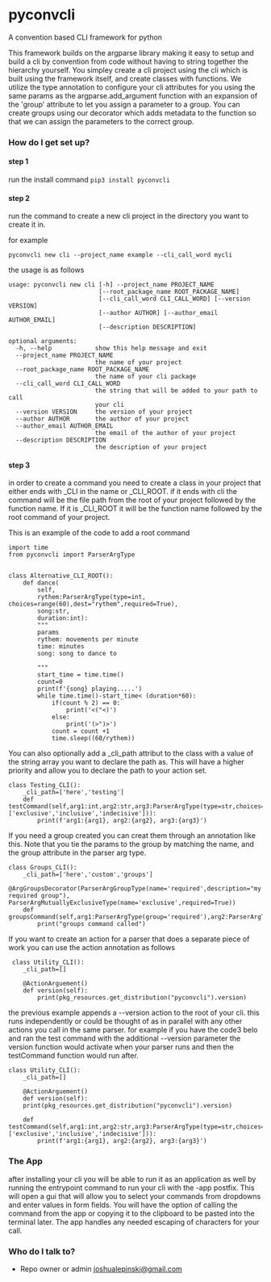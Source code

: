 # pyconvcli
A convention based CLI framework for python

This framework builds on the argparse library making it easy to setup and build a cli by convention from code without having to string together the hierarchy yourself. You simpley create a cli project using the cli which is built using the framework itself, and create classes with functions. We utilize the type annotation to configure your cli attributes for you using the same params as the argparse.add_argument function with an expansion of the 'group' attribute to let you assign a parameter to a group. You can create groups using our decorator which adds metadata to the function so that we can assign the parameters to the correct group.

### How do I get set up? ###

#### step 1
run the install command
`pip3 install pyconvcli`

#### step 2

run the command to create a new cli project in the directory you want to create it in.

for example

`pyconvcli new cli --project_name example --cli_call_word mycli`

the usage is as follows
```
usage: pyconvcli new cli [-h] --project_name PROJECT_NAME
                         [--root_package_name ROOT_PACKAGE_NAME]
                         [--cli_call_word CLI_CALL_WORD] [--version VERSION]
                         [--author AUTHOR] [--author_email AUTHOR_EMAIL]
                         [--description DESCRIPTION]

optional arguments:
  -h, --help            show this help message and exit
  --project_name PROJECT_NAME
                        the name of your project
  --root_package_name ROOT_PACKAGE_NAME
                        the name of your cli package
  --cli_call_word CLI_CALL_WORD
                        the string that will be added to your path to call
                        your cli
  --version VERSION     the version of your project
  --author AUTHOR       the author of your project
  --author_email AUTHOR_EMAIL
                        the email of the author of your project
  --description DESCRIPTION
                        the description of your project
```

#### step 3
in order to create a command you need to create a class in your project that either ends with _CLI in the name or _CLI_ROOT. if it ends with cli the command will be the file path from the root of your project followed by the function name. If it is _CLI_ROOT it will be the function name followed by the root command of your project.

This is an example of the code to add a root command
```
import time
from pyconvcli import ParserArgType


class Alternative_CLI_ROOT():
    def dance(
        self,
        rythem:ParserArgType(type=int, choices=range(60),dest="rythem",required=True),
        song:str,
        duration:int):
        """
        params 
        rythem: movements per minute
        time: minutes
        song: song to dance to

        """
        start_time = time.time()
        count=0
        print(f'{song} playing.....')
        while time.time()-start_time< (duration*60):
            if(count % 2) == 0:
                print('<("<)')
            else:
                print('(>")>')
            count = count +1
            time.sleep((60/rythem))
```
You can also optionally add a _cli_path attribut to the class with a value of the string array you want to declare the path as. This will have a higher priority and allow you to declare the path to your action set.
```
class Testing_CLI():
    _cli_path=['here','testing']
    def testCommand(self,arg1:int,arg2:str,arg3:ParserArgType(type=str,choices=['exclusive','inclusive','indecisive'])):
        print(f'arg1:{arg1}, arg2:{arg2}, arg3:{arg3}')
```

If you need a group created you can creat them through an annotation like this. Note that you tie the params to the group by matching the name, and the group attribute in the parser arg type.
```
class Groups_CLI():
    _cli_path=['here','custom','groups']
    @ArgGroupsDecorator(ParserArgGroupType(name='required',description="my required group"), ParserArgMutuallyExclusiveType(name='exclusive',required=True))
    def groupsCommand(self,arg1:ParserArgType(group='required'),arg2:ParserArgType(group='exclusive'),arg3:ParserArgType(group='exclusive')):
        print("groups command called")
```
If you want to create an action for a parser that does a separate piece of work you can use the action annotation as follows
```
 class Utility_CLI():
    _cli_path=[]
    
    @ActionArguement()
    def version(self):
        print(pkg_resources.get_distribution("pyconvcli").version)
```
the previous example appends a --version action to the root of your cli. this runs independently or could be thought of as in parallel with any other actions you call in the same parser.
for example if you have the code3 belo and ran the test command with the additional --version parameter the version function would activate when your parser runs and then the testCommand function would run after.

```
class Utility_CLI():
    _cli_path=[]
    
    @ActionArguement()
    def version(self):
    print(pkg_resources.get_distribution("pyconvcli").version)
     
    def testCommand(self,arg1:int,arg2:str,arg3:ParserArgType(type=str,choices=['exclusive','inclusive','indecisive'])):
        print(f'arg1:{arg1}, arg2:{arg2}, arg3:{arg3}')
```

### The App ###

after installing your cli you will be able to run it as an application as well by running the entrypoint command to run your cli with the -app postfix. This will open a gui that will allow you to select your commands from dropdowns and enter values in form fields. You will have the option of calling the command from the app or copying it to the clipboard to be pasted into the terminal later. The app handles any needed escaping of characters for your call.


### Who do I talk to? ###

* Repo owner or admin joshualepinski@gmail.com